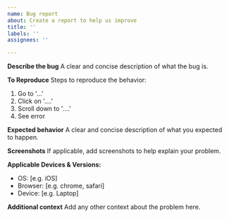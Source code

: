 ```yaml
---
name: Bug report
about: Create a report to help us improve
title: ''
labels: ''
assignees: ''

---
```


**Describe the bug**
A clear and concise description of what the bug is.

**To Reproduce**
Steps to reproduce the behavior:
1. Go to '...'
2. Click on '....'
3. Scroll down to '....'
4. See error

**Expected behavior**
A clear and concise description of what you expected to happen.

**Screenshots**
If applicable, add screenshots to help explain your problem.

**Applicable Devices & Versions:**
 - OS: [e.g. iOS]
 - Browser: [e.g. chrome, safari]
 - Device: [e.g. Laptop]

**Additional context**
Add any other context about the problem here.
